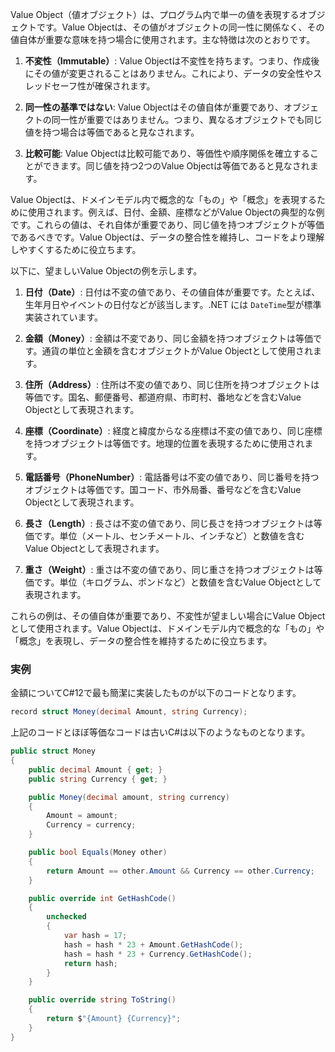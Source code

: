 Value Object（値オブジェクト）は、プログラム内で単一の値を表現するオブジェクトです。Value Objectは、その値がオブジェクトの同一性に関係なく、その値自体が重要な意味を持つ場合に使用されます。主な特徴は次のとおりです。

1. **不変性（Immutable）**: Value Objectは不変性を持ちます。つまり、作成後にその値が変更されることはありません。これにより、データの安全性やスレッドセーフ性が確保されます。

2. **同一性の基準ではない**: Value Objectはその値自体が重要であり、オブジェクトの同一性が重要ではありません。つまり、異なるオブジェクトでも同じ値を持つ場合は等価であると見なされます。

3. **比較可能**: Value Objectは比較可能であり、等価性や順序関係を確立することができます。同じ値を持つ2つのValue Objectは等価であると見なされます。

Value Objectは、ドメインモデル内で概念的な「もの」や「概念」を表現するために使用されます。例えば、日付、金額、座標などがValue Objectの典型的な例です。これらの値は、それ自体が重要であり、同じ値を持つオブジェクトが等価であるべきです。Value Objectは、データの整合性を維持し、コードをより理解しやすくするために役立ちます。

以下に、望ましいValue Objectの例を示します。

1. **日付（Date）**: 日付は不変の値であり、その値自体が重要です。たとえば、生年月日やイベントの日付などが該当します。.NET には `DateTime`型が標準実装されています。

1. **金額（Money）**: 金額は不変であり、同じ金額を持つオブジェクトは等価です。通貨の単位と金額を含むオブジェクトがValue Objectとして使用されます。

1. **住所（Address）**: 住所は不変の値であり、同じ住所を持つオブジェクトは等価です。国名、郵便番号、都道府県、市町村、番地などを含むValue Objectとして表現されます。

1. **座標（Coordinate）**: 経度と緯度からなる座標は不変の値であり、同じ座標を持つオブジェクトは等価です。地理的位置を表現するために使用されます。

1. **電話番号（PhoneNumber）**: 電話番号は不変の値であり、同じ番号を持つオブジェクトは等価です。国コード、市外局番、番号などを含むValue Objectとして表現されます。

1. **長さ（Length）**: 長さは不変の値であり、同じ長さを持つオブジェクトは等価です。単位（メートル、センチメートル、インチなど）と数値を含むValue Objectとして表現されます。

1. **重さ（Weight）**: 重さは不変の値であり、同じ重さを持つオブジェクトは等価です。単位（キログラム、ポンドなど）と数値を含むValue Objectとして表現されます。

これらの例は、その値自体が重要であり、不変性が望ましい場合にValue Objectとして使用されます。Value Objectは、ドメインモデル内で概念的な「もの」や「概念」を表現し、データの整合性を維持するために役立ちます。

### 実例

金額についてC#12で最も簡潔に実装したものが以下のコードとなります。

```csharp
record struct Money(decimal Amount, string Currency);

```

上記のコードとほぼ等価なコードは古いC#は以下のようなものとなります。

```csharp
public struct Money
{
    public decimal Amount { get; }
    public string Currency { get; }

    public Money(decimal amount, string currency)
    {
        Amount = amount;
        Currency = currency;
    }

    public bool Equals(Money other)
    {
        return Amount == other.Amount && Currency == other.Currency;
    }

    public override int GetHashCode()
    {
        unchecked
        {
            var hash = 17;
            hash = hash * 23 + Amount.GetHashCode();
            hash = hash * 23 + Currency.GetHashCode();
            return hash;
        }
    }

    public override string ToString()
    {
        return $"{Amount} {Currency}";
    }
}
```